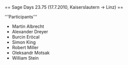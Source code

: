 == Sage Days 23.75 (17.7.2010, Kaiserslautern -> Linz) ==

'''Participants'''

 * Martin Albrecht
 * Alexander Dreyer
 * Burcin Eröcal
 * Simon King
 * Robert Miller
 * Oleksandr Motsak
 * William Stein
